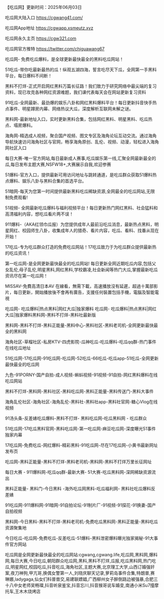 【吃瓜网】更新时间：2025年06月03日

吃瓜网大陆入口  https://cgwang41.com/

吃瓜网App地址  https://cgwapp.xsmeutz.xyz

吃瓜网永久主页  https://cgw321.com

吃瓜网官方推特  https://twitter.com/chiguawang67

吃瓜网- 免费吃瓜爆料，是全球更新最快最全的黑料吃瓜网站！

51吃瓜-带你吃最新最热的瓜！纵观五湖四海，誓言吃尽天下瓜，全网第一手黑料平台，每日爆料不间断！

黑料不打烊-正式开启网红黑料万篇长征路！我们致力于研究网络中最尖端的复习资料，现已攻克各种网红资源难题，我们课代表每天会在网站更新复习资料 

91吃瓜-全网最新、最劲爆的娱乐八卦和网红黑料爆料平台！每日更新抖音快手热点事件、明星蹲房内幕、网络热议大瓜，深度解析互联网未解之谜。

黑料网-最新地址入口，实时更新黑料合集，包括网红黑料、明星黑料、吃瓜热点、塌房爆料。

海角网-精选成人视频，聚合国产视频、图文专区及海角论坛互动交流。通过海角导航快速访问海角社区与官网，畅享海角原创、乱伦、视频、动漫，轻松进入海角网社区入口

每日大赛-唯一官方网站,每日最新成人赛事,吃瓜娱乐第一线,汇聚全网最新最全的瓜,每日发布主题大赛,NSFW18+,大赛展示自我,欢迎参赛

51爆料-官方入口，提供最新可用访问地址与跳转通道，是吃瓜群众获取51爆料热点爆料、娱乐八卦与黑料合集的首选平台。

51暗网-每天为您第一时间提供最新黑料吃瓜稀缺资源,全网最全的吃瓜网站,无限制免费观看!

51视频- 全网最新吃瓜爆料与福利视频平台！每日更新热门网红黑料、社会猛料和高清福利内容，想吃瓜看片两不误！

911爆料-（AKA红领巾瓜报）为您提供成年人最前沿吃瓜消息，最新热点黑料，明星网红、校园师生八卦，收集成年人的猎奇、看片内容，吃瓜、看料、找番从现在开始！

17吃瓜-专为吃瓜群众打造的免费吃瓜网站！17吃瓜致力于为吃瓜群众提供最新热的吃瓜资讯！

第一吃瓜网-是全网更新最快最全的吃瓜网站! 每日更新全网近期吃瓜内容,包括父女乱伦,母子乱伦,明星黑料,网红黑料,学校霸凌,社会新闻等热门大瓜,掌握最新吃瓜资讯尽在第一吃瓜网！

MISSAV-免費高清日本AV 在線看，無需下載，高速播放沒有延遲，超過十萬部影片，每日更新，開始播放後不會再有廣告，支援任何裝置包括手機，電腦及智能電視

吃瓜网- 吃瓜爆料|热点黑料|网红大瓜|独家爆料 吃瓜网- 吃瓜爆料|热点黑料|网红大瓜|独家爆料黑料网-黑料不打烊-黑料社最新版

黑料网-黑料不打烊-黑料正能量-黑料中心-黑料社区-黑料老司机-全网更新最快最全的黑料网

海角社区-草榴社区-私房KTV-四虎影院-瓜神吃瓜-吃瓜爆料-吃瓜qq群-热门事件在线吃瓜地址

51吃瓜网-17吃瓜网-91吃瓜网-吃瓜网-52吃瓜-66吃瓜-吃瓜app-51吃瓜-全网更新最快最全的吃瓜网

九色-91PORNY-国产自拍-成人视频-蝌蚪视频-91视频-91自拍-网红黑料爆料在线吃瓜网站

黑料不打烊-黑料网-黑料社区-黑料吃瓜网-黑料正能量-黑料传送门-黑料大事件

海角乱伦社区-海角社区-海角乱伦-黑料社-黑料社app-黑料社官网-糖心Vlog在线视频

91汤头条-反差婊吃瓜爆料-黑料不打烊- 黑料吃瓜网-吃瓜黑料网 - 吃瓜群众

51吃瓜网-17吃瓜黑料官网-黑料吃瓜网-第一吃瓜网-麻豆吃瓜网-深度曝光51事件独家内幕

17吃瓜网-免费吃瓜-网红爆料-精彩黑料-91吃瓜网-尽在17吃瓜网-小黄书最新网址发布页

吃瓜网-黑料正能量-黑料不打烊-黑料老司机-黑料网-黑料不打烊万里长征网址

每日大赛 - 911爆料网-吃瓜qq群-最新大赛- 51大赛-吃瓜黑料网-深网稀缺资源流出

黑料正能量- 黑料门-今日黑料 -海外吃瓜网黑料-吃瓜福利网- 黑料社吃瓜爆料反差婊

91吃瓜网-911爆料网-91暗网-91自拍论坛-91制片厂-91视频-91探花-91换妻-国产自拍视频

黑料网-今日黑料-黑料不打烊-黑料老司机-免费吃瓜黑料网-黑料正能量-黑料吃瓜资源聚集地

今日吃瓜-吃瓜网-免费吃瓜-反差吃瓜-51爆料-黑料泄密爆料曝光独家揭秘-91大事件官方网站

吃瓜网是全网更新最快最全的吃瓜网站:cgwang,cgwang.life,吃瓜网,黑料网,爆料网,每日大赛,今日吃瓜,朝阳群众吃瓜网,黑料,黑料不打烊,瓜报,吃瓜黑料网,热门吃瓜,明星网红,校园吃瓜,抖音吃瓜,海角社区,主题大赛,北京理工大学,山西订婚强奸案,夜刀神狗,甲亢哥,换偶女警第一人,刘晓庆聊天记录,萝莉岛事件合集,特朗普,赛琳娜,ladygaga,仙女们科普兽交,易建联嫖娼,广西柳州女子醉倒路边被强暴,合肥三十八中女老师吴畅璨,抖音听泉鉴宝,抖音忘川,抖音猴哥说车婚变,南通小米Su7撞摩托车,王木木烧烤店

